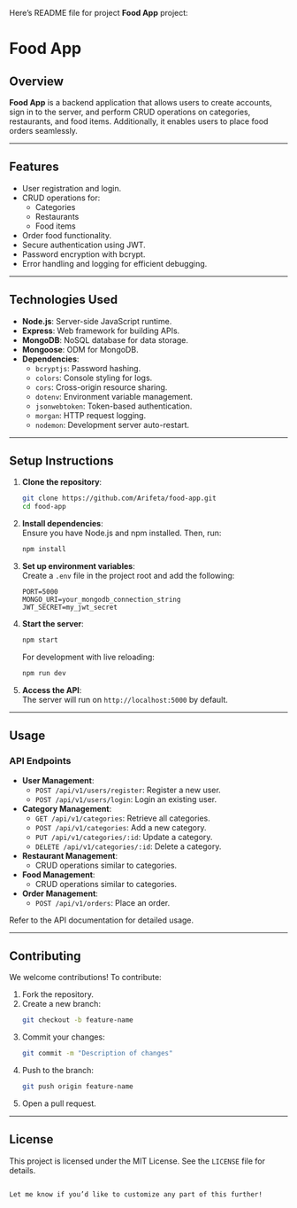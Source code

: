 Here’s README file for project **Food App** project:  


# Food App

## Overview
**Food App** is a backend application that allows users to create accounts, sign in to the server, and perform CRUD operations on categories, restaurants, and food items. Additionally, it enables users to place food orders seamlessly.

---

## Features
- User registration and login.
- CRUD operations for:
  - Categories
  - Restaurants
  - Food items
- Order food functionality.
- Secure authentication using JWT.
- Password encryption with bcrypt.
- Error handling and logging for efficient debugging.

---

## Technologies Used
- **Node.js**: Server-side JavaScript runtime.
- **Express**: Web framework for building APIs.
- **MongoDB**: NoSQL database for data storage.
- **Mongoose**: ODM for MongoDB.
- **Dependencies**:
  - `bcryptjs`: Password hashing.
  - `colors`: Console styling for logs.
  - `cors`: Cross-origin resource sharing.
  - `dotenv`: Environment variable management.
  - `jsonwebtoken`: Token-based authentication.
  - `morgan`: HTTP request logging.
  - `nodemon`: Development server auto-restart.

---

## Setup Instructions
1. **Clone the repository**:  
   ```bash
   git clone https://github.com/Arifeta/food-app.git
   cd food-app
   ```

2. **Install dependencies**:  
   Ensure you have Node.js and npm installed. Then, run:  
   ```bash
   npm install
   ```

3. **Set up environment variables**:  
   Create a `.env` file in the project root and add the following:  
   ```plaintext
   PORT=5000
   MONGO_URI=your_mongodb_connection_string
   JWT_SECRET=my_jwt_secret
   ```

4. **Start the server**:  
   ```bash
   npm start
   ```
   For development with live reloading:  
   ```bash
   npm run dev
   ```

5. **Access the API**:  
   The server will run on `http://localhost:5000` by default.

---

## Usage
### API Endpoints
- **User Management**:
  - `POST /api/v1/users/register`: Register a new user.
  - `POST /api/v1/users/login`: Login an existing user.
- **Category Management**:
  - `GET /api/v1/categories`: Retrieve all categories.
  - `POST /api/v1/categories`: Add a new category.
  - `PUT /api/v1/categories/:id`: Update a category.
  - `DELETE /api/v1/categories/:id`: Delete a category.
- **Restaurant Management**:
  - CRUD operations similar to categories.
- **Food Management**:
  - CRUD operations similar to categories.
- **Order Management**:
  - `POST /api/v1/orders`: Place an order.

Refer to the API documentation for detailed usage.

---

## Contributing
We welcome contributions! To contribute:  
1. Fork the repository.  
2. Create a new branch:  
   ```bash
   git checkout -b feature-name
   ```
3. Commit your changes:  
   ```bash
   git commit -m "Description of changes"
   ```
4. Push to the branch:  
   ```bash
   git push origin feature-name
   ```
5. Open a pull request.

---

## License
This project is licensed under the MIT License. See the `LICENSE` file for details.
```

Let me know if you’d like to customize any part of this further!
